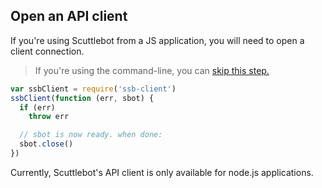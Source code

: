 ## Open an API client

If you're using Scuttlebot from a JS application, you will need to open a client connection.

> If you're using the command-line, you can <a href="./publish-a-message.html">skip this step.</a>

```js
var ssbClient = require('ssb-client')
ssbClient(function (err, sbot) {
  if (err)
    throw err

  // sbot is now ready. when done:
  sbot.close()
})
```

Currently, Scuttlebot's API client is only available for node.js applications.
